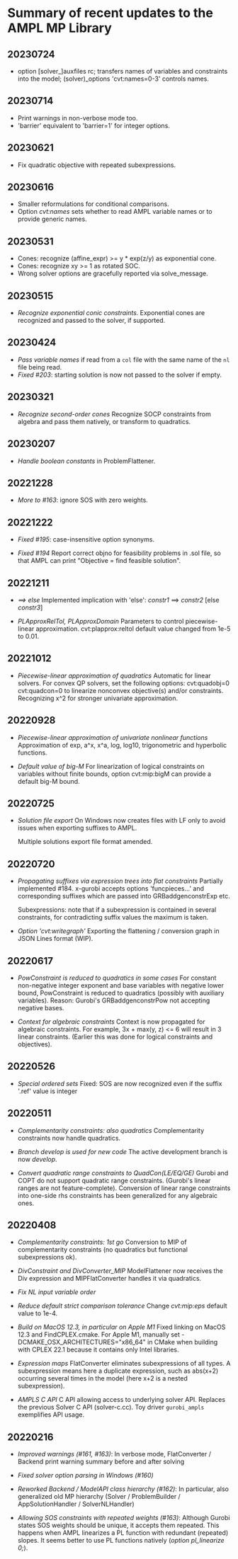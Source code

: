 Summary of recent updates to the AMPL MP Library
================================================

## 20230724
- option [solver_]auxfiles rc; transfers names
	of variables and constraints into the model;
	(solver)_options 'cvt:names=0-3' controls names.


## 20230714
- Print warnings in non-verbose mode too.
- 'barrier' equivalent to 'barrier=1' for integer options.


## 20230621
- Fix quadratic objective with repeated subexpressions.


## 20230616
- Smaller reformulations for conditional comparisons.
- Option *cvt:names* sets whether to read AMPL
  variable names or to provide generic names.


## 20230531
- Cones: recognize (affine_expr) >= y * exp(z/y)
  as exponential cone.
- Cones: recognize xy >= 1 as rotated SOC.
- Wrong solver options are gracefully reported via
  solve_message.


## 20230515
- *Recognize exponential conic constraints*.
  Exponential cones are recognized and passed to the
  solver, if supported.
  

## 20230424
- *Pass variable names* if read from a `col` file with the 
  same name of the `nl` file being read.
- *Fixed #203*: starting solution is now not passed to the 
  solver if empty.
  

## 20230321
- *Recognize second-order cones*
  Recognize SOCP constraints from algebra and pass them
  natively, or transform to quadratics.


## 20230207
- *Handle boolean constants* in ProblemFlattener.


## 20221228
- *More to #163*: ignore SOS with zero weights.


## 20221222
- *Fixed #195*: case-insensitive option synonyms.

- *Fixed #194*
   Report correct objno for feasibility problems in .sol file,
   so that AMPL can print "Objective = find feasible solution".


## 20221211
- *==> else*
   Implemented implication with 'else': *constr1* ==> *constr2* [else *constr3*]   

- *PLApproxRelTol, PLApproxDomain*
   Parameters to control piecewise-linear approximation.
   cvt:plapprox:reltol default value changed from 1e-5 to 0.01.

## 20221012
- *Piecewise-linear approximation of quadratics*
    Automatic for linear solvers.
    For convex QP solvers, set the following options:
    cvt:quadobj=0 cvt:quadcon=0 to linearize nonconvex objective(s)
    and/or constraints.
    Recognizing x^2 for stronger univariate approximation.

## 20220928
- *Piecewise-linear approximation of univariate nonlinear functions*
    Approximation of exp, a^x, x^a, log, log10, trigonometric and hyperbolic
    functions.

- *Default value of big-M*
    For linearization of logical constraints on variables without finite bounds,
    option cvt:mip:bigM can provide a default big-M bound.
    

## 20220725
- *Solution file export* 
    On Windows now creates files with LF only to avoid issues when exporting
    suffixes to AMPL.

    Multiple solutions export file format amended.


## 20220720
- *Propagating suffixes via expression trees into flat constraints*
    Partially implemented #184. x-gurobi accepts options
    'funcpieces...' and corresponding suffixes which are passed into
    GRBaddgenconstrExp etc.

    Subexpressions: note that if a subexpression is contained in several
    constraints, for contradicting suffix values the maximum is taken.

- *Option 'cvt:writegraph'*
   Exporting the flattening / conversion graph in JSON Lines format (WIP).


## 20220617
- *PowConstraint is reduced to quadratics in some cases*
    For constant non-negative integer exponent and base variables
    with negative lower bound, PowConstraint
    is reduced to quadratics (possibly with auxiliary variables).
    Reason: Gurobi's GRBaddgenconstrPow
    not accepting negative bases.

- *Context for algebraic constraints*
    Context is now propagated for algebraic constraints.
    For example, 3x + max(y, z) <= 6 will result in 3 linear
    constraints. (Earlier this was done for logical constraints
    and objectives).


## 20220526
- *Special ordered sets*
    Fixed: SOS are now recognized even if the suffix '.ref' 
    value is integer


## 20220511
- *Complementarity constraints: also quadratics*
    Complementarity constraints now handle quadratics.

- *Branch develop is used for new code*
    The active development branch is now *develop*.

- *Convert quadratic range constraints to QuadCon(LE/EQ/GE)*
    Gurobi and COPT do not support quadratic range constraints.
    (Gurobi's linear ranges are not feature-complete).
    Conversion of linear range constraints into one-side rhs
    constraints has been generalized for any algebraic ones.


## 20220408
- *Complementarity constraints: 1st go*
    Conversion to MIP of complementarity constraints
    (no quadratics but functional subexpressions ok).

- *DivConstraint and DivConverter_MIP*
    ModelFlattener now receives the Div expression
    and MIPFlatConverter handles it via quadratics.

- *Fix NL input variable order*

- *Reduce default strict comparison tolerance*
    Change *cvt:mip:eps* default value to 1e-4.

- *Build on MacOS 12.3, in particular on Apple M1*
    Fixed linking on MacOS 12.3 and FindCPLEX.cmake.
    For Apple M1, manually set -DCMAKE_OSX_ARCHITECTURES="x86_64"
    in CMake when building with CPLEX 22.1 because
    it contains only Intel libraries.

- *Expression maps*
    FlatConverter eliminates subexpressions of all types.
    A subexpression means here a duplicate expression, such as
    abs(x+2) occurring several times in the model (here x+2
    is a nested subexpression).

- *AMPLS C API*
    C API allowing access to underlying solver API.
    Replaces the previous Solver C API (solver-c.cc).
    Toy driver `gurobi_ampls` exemplifies API usage.


## 20220216
- *Improved warnings (#161, #163)*:
    In verbose mode, FlatConverter / Backend print warning summary
    before and after solving
    
- *Fixed solver option parsing in Windows (#160)*

- *Reworked Backend / ModelAPI class hierarchy (#162)*:
    In particular, also generalized old MP hierarchy
    (Solver / ProblemBuilder / AppSolutionHandler / SolverNLHandler)

- *Allowing SOS constraints with repeated weights (#163)*:
    Although Gurobi states SOS weights should be unique, it accepts them repeated.
    This happens when AMPL linearizes a PL function with redundant (repeated) slopes.
    It seems better to use PL functions natively (*option pl_linearize 0;*).
